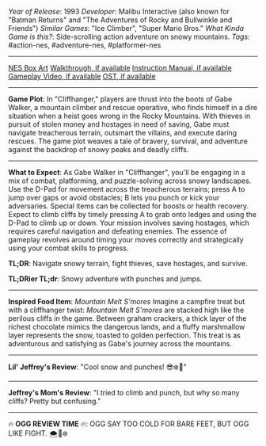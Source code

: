 *Year of Release*: 1993
*Developer*: Malibu Interactive (also known for "Batman Returns" and "The Adventures of Rocky and Bullwinkle and Friends")
*Similar Games*: "Ice Climber", "Super Mario Bros."
*What Kinda Game is this?*: Side-scrolling action adventure on snowy mountains.
*Tags:* #action-nes, #adventure-nes, #platformer-nes

---
[NES Box Art](https://www.google.com/search?tbm=isch&q=NES+Box+Art+Cliffhanger) 
[Walkthrough, if available](https://www.google.com/search?q=Walkthrough+NES+Cliffhanger)
[Instruction Manual, if available](https://www.google.com/search?q=NES+Instruction+Manual+Cliffhanger)
[Gameplay Video, if available](https://www.youtube.com/results?search_query=gameplay+NES+Cliffhanger) 
[OST, if available](https://www.youtube.com/results?search_query=gameplay+NES+Cliffhanger+OST)

- - -
**Game Plot**: 
In "Cliffhanger," players are thrust into the boots of Gabe Walker, a mountain climber and rescue operative, who finds himself in a dire situation when a heist goes wrong in the Rocky Mountains. With thieves in pursuit of stolen money and hostages in need of saving, Gabe must navigate treacherous terrain, outsmart the villains, and execute daring rescues. The game plot weaves a tale of bravery, survival, and adventure against the backdrop of snowy peaks and deadly cliffs.

- - -
**What to Expect**: 
As Gabe Walker in "Cliffhanger", you'll be engaging in a mix of combat, platforming, and puzzle-solving across snowy landscapes. Use the D-Pad for movement across the treacherous terrains; press A to jump over gaps or avoid obstacles; B lets you punch or kick your adversaries. Special items can be collected for boosts or health recovery. Expect to climb cliffs by timely pressing A to grab onto ledges and using the D-Pad to climb up or down. Your mission involves saving hostages, which requires careful navigation and defeating enemies. The essence of gameplay revolves around timing your moves correctly and strategically using your combat skills to progress.

**TL;DR**: Navigate snowy terrain, fight thieves, save hostages, and survive.

**TL;DRier TL;dr**: Snowy adventure with punches and jumps.

---
**Inspired Food Item**: *Mountain Melt S'mores* 
Imagine a campfire treat but with a cliffhanger twist: *Mountain Melt S'mores* are stacked high like the perilous cliffs in the game. Between graham crackers, a thick layer of the richest chocolate mimics the dangerous lands, and a fluffy marshmallow layer represents the snow, toasted to golden perfection. This treat is as adventurous and satisfying as Gabe's journey across the mountains.

---
**Lil' Jeffrey's Review**: "Cool snow and punches! 😎❄️🥊"

---
**Jeffrey's Mom's Review**: "I tried to climb and punch, but why so many cliffs? Pretty but confusing."

---
🔥 **OGG REVIEW TIME** 🔥: OGG SAY TOO COLD FOR BARE FEET, BUT OGG LIKE FIGHT. 🌨️👊❄️